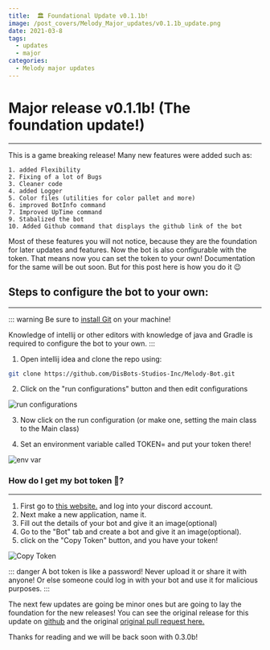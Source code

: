 ```yaml
---
title:  🏛 Foundational Update v0.1.1b!
image: /post_covers/Melody_Major_updates/v0.1.1b_update.png
date: 2021-03-8
tags:
  - updates
  - major
categories:
  - Melody major updates
---
```


# Major release v0.1.1b! (The foundation update!)
---
This is a game breaking release! Many new features were added such as:
```
1. added Flexibility
2. Fixing of a lot of Bugs
3. Cleaner code
4. added Logger
5. Color files (utilities for color pallet and more)
6. improved BotInfo command
7. Improved UpTime command
9. Stabalized the bot
10. Added Github command that displays the github link of the bot
```
Most of these features you will not notice, because they are the foundation for later updates and features. Now the bot is also configurable with the token. That means now you can set the token to your own!
Documentation for the same will be out soon. But for this post here is how you do it 😉

## Steps to configure the bot to your own:
---

::: warning 
Be sure to [install Git](https://git-scm.com/downloads) on your machine!

Knowledge of intellij or other editors with knowledge of java and
Gradle is required to configure the bot to your own.
:::

1. Open intellij idea and clone the repo using:
```bash
git clone https://github.com/DisBots-Studios-Inc/Melody-Bot.git
```

2. Click on the "run configurations" button and then edit configurations

![run configurations](/post_images/v0.1.1b_1.png)

3. Now click on the run configuration (or make one, setting the main class to the Main class)

4. Set an environment variable called TOKEN= and put your token there!

![env var](/post_images/v0.1.1b_2.png)

### How do I get my bot token 🤔?
---
1. First go to [this website.](https://discord.com/developers/applications) and log into your discord account.
2. Next make a new application, name it.
3. Fill out the details of your bot and give it an image(optional)
4. Go to the "Bot" tab and create a bot and give it an image(optional).
5. click on the "Copy Token" button, and you have your token!

![Copy Token](/post_images/v0.1.1b_3.png)

::: danger
A bot token is like a password! Never upload it or share it with anyone!
Or else someone could log in with your bot and use it for malicious purposes.
:::

The next few updates are going be minor ones but are going to lay the foundation
for the new releases! You can see the original release for this update on [github](https://github.com/DisBots-Studios-Inc/Melody-Bot/releases/tag/v0.1.1b) and the original [original pull request here.](https://github.com/DisBots-Studios-Inc/Melody-Bot/pull/1)

Thanks for reading and we will be back soon with 0.3.0b!
